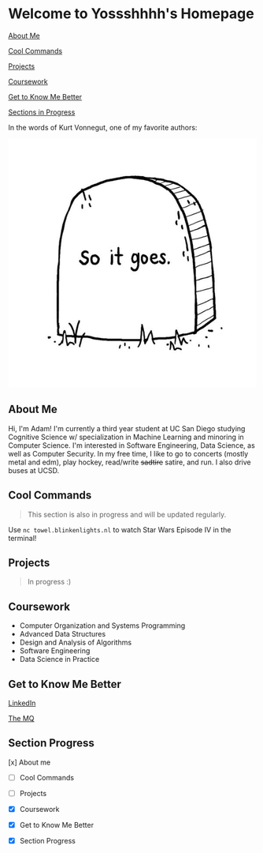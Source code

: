 # **Welcome to Yossshhhh's Homepage**
[About Me](#about-me)

[Cool Commands](#cool-commands)

[Projects](#projects)

[Coursework](#coursework)

[Get to Know Me Better](#get-to-know-me-better)

[Sections in Progress](#section-progress)

In the words of Kurt Vonnegut, one of my favorite authors:

![pic](soitgoes.jpg)


## **About Me**
Hi, I'm Adam! I'm currently a third year student at UC San Diego studying Cognitive Science w/ specialization in Machine Learning and minoring in Computer Science. I'm interested in Software Engineering, Data Science, as well as Computer Security. In my free time, I like to go to concerts (mostly metal and edm), play hockey, read/write ~~sadtire~~ satire, and run. I also drive buses at UCSD.

## **Cool Commands**
>This section is also in progress and will be updated regularly.

Use `nc towel.blinkenlights.nl` to watch Star Wars Episode IV in the terminal!

## **Projects**
>In progress :)

## **Coursework**
- Computer Organization and Systems Programming
- Advanced Data Structures
- Design and Analysis of Algorithms
- Software Engineering
- Data Science in Practice

## **Get to Know Me Better**
[LinkedIn](https://www.linkedin.com/in/adam-yoshinaga-744914154/)

[The MQ](http://themq.org/author/ayoshinaga/)

## **Section Progress**
[x] About me
- [ ] Cool Commands
- [ ] Projects
- [x] Coursework
- [x] Get to Know Me Better
- [x] Section Progress



